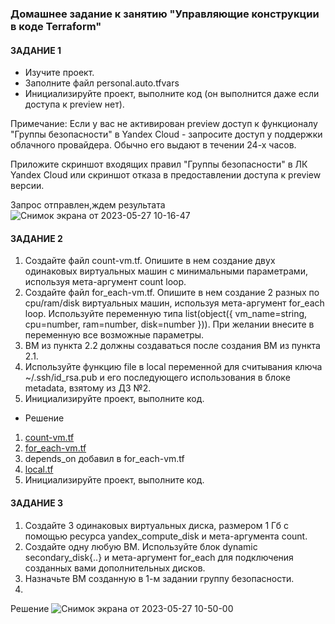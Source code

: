 ### Домашнее задание к занятию "Управляющие конструкции в коде Terraform"

#### ЗАДАНИЕ 1

- Изучите проект.
- Заполните файл personal.auto.tfvars
- Инициализируйте проект, выполните код (он выполнится даже если доступа к preview нет).

Примечание: Если у вас не активирован preview доступ к функционалу "Группы безопасности" в Yandex Cloud - запросите доступ у поддержки облачного провайдера. Обычно его выдают в течении 24-х часов.

Приложите скриншот входящих правил "Группы безопасности" в ЛК Yandex Cloud или скриншот отказа в предоставлении доступа к preview версии.

Запрос отправлен,ждем результата
![Снимок экрана от 2023-05-27 10-16-47](https://github.com/Mix1g/netology/assets/119140245/c5d3a31e-de1f-42be-87ae-267b14c17981)


#### ЗАДАНИЕ 2

1. Создайте файл count-vm.tf. Опишите в нем создание двух одинаковых виртуальных машин с минимальными параметрами, используя мета-аргумент count loop.
2. Создайте файл for_each-vm.tf. Опишите в нем создание 2 разных по cpu/ram/disk виртуальных машин, используя мета-аргумент for_each loop. Используйте переменную типа list(object({ vm_name=string, cpu=number, ram=number, disk=number })). При желании внесите в переменную все возможные параметры.
3. ВМ из пункта 2.2 должны создаваться после создания ВМ из пункта 2.1.
4. Используйте функцию file в local переменной для считывания ключа ~/.ssh/id_rsa.pub и его последующего использования в блоке metadata, взятому из ДЗ №2.
5. Инициализируйте проект, выполните код.

- Решение
1. [count-vm.tf](https://github.com/Mix1g/netology/blob/master/7.3-terraform/src/count-vm.tf)
2. [for_each-vm.tf](https://github.com/Mix1g/netology/blob/master/7.3-terraform/src/for_each-vm.tf)
3. depends_on добавил в for_each-vm.tf
4. [local.tf](https://github.com/Mix1g/netology/blob/master/7.3-terraform/src/locals.tf)
5. Инициализируйте проект, выполните код.
 
#### ЗАДАНИЕ 3

1. Создайте 3 одинаковых виртуальных диска, размером 1 Гб с помощью ресурса yandex_compute_disk и мета-аргумента count.
2. Создайте одну любую ВМ. Используйте блок dynamic secondary_disk{..} и мета-аргумент for_each для подключения созданных вами дополнительных дисков.
3. Назначьте ВМ созданную в 1-м задании группу безопасности.
4. 

Решение
![Снимок экрана от 2023-05-27 10-50-00](https://github.com/Mix1g/netology/assets/119140245/6b892a5e-af34-452d-b28c-7687d406f713)


